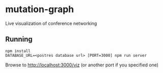 # mutation-graph
Live visualization of conference networking

## Running
```
npm install
DATABASE_URL=<postres database url> [PORT=3000] npm run server
```
Browse to [http://localhost:3000/viz](http://localhost:3000/viz) (or another port if you specified one)
